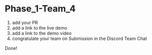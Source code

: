 # Phase_1-Team_4

1. add your PR
2. add a link to the live demo
3. add a link to the demo video
4. congratulate your team on Submission in the Discord Team Chat

Done!
